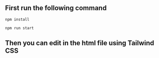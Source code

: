 ## First run the following command

```
npm install
```
```
npm run start
```

## Then you can edit in the html file using Tailwind CSS

